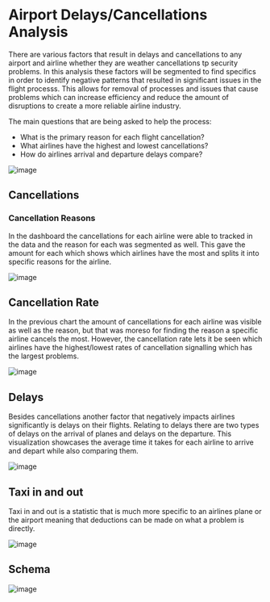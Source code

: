 # Airport Delays/Cancellations Analysis

There are various factors that result in delays and cancellations to any airport and airline whether they are weather cancellations tp security problems. In this analysis these factors will be segmented to find specifics in order to identify negative patterns that resulted in significant issues in the flight processs. This allows for removal of processes and issues that cause problems which can increase efficiency and reduce the amount of disruptions to create a more reliable airline industry.

The main questions that are being asked to help the process:
- What is the primary reason for each flight cancellation?
- What airlines have the highest and lowest cancellations?
- How do airlines arrival and departure delays compare?

![image](https://github.com/user-attachments/assets/62969666-d12a-40cd-ad9e-4f59417b05a6)

## Cancellations
### Cancellation Reasons
In the dashboard the cancellations for each airline were able to tracked in the data and the reason for each was segmented as well. This gave the amount for each which shows which airlines have the most and splits it into specific reasons for the airline.

![image](https://github.com/user-attachments/assets/76f4dd40-7d17-4a8f-9f58-c57d5d644af5)
## Cancellation Rate
In the previous chart the amount of cancellations for each airline was visible as well as the reason, but that was moreso for finding the reason a specific airline cancels the most. However, the cancellation rate lets it be seen which airlines have the highest/lowest rates of cancellation signalling which has the largest problems.

![image](https://github.com/user-attachments/assets/e4eb610a-118d-4c81-b6f5-f17b1b847201)
## Delays
Besides cancellations another factor that negatively impacts airlines significantly is delays on their flights. Relating to delays there are two types of delays on the arrival of planes and delays on the departure. This visualization showcases the average time it takes for each airline to arrive and depart while also comparing them.

![image](https://github.com/user-attachments/assets/2b07cff8-5e11-41a2-aeb0-63c0fdf627e2)
## Taxi in and out
Taxi in and out is a statistic that is much more specific to an airlines plane or the airport meaning that deductions can be made on what a problem is directly.

![image](https://github.com/user-attachments/assets/febdece8-a628-43ba-872c-00185d3b26a1)


## Schema
![image](https://github.com/user-attachments/assets/b363f7b7-80d2-460c-b1d0-31e9f7aa4519)
